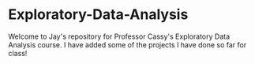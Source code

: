 # Exploratory-Data-Analysis

Welcome to Jay's repository for Professor Cassy's Exploratory Data Analysis course. I have added some of the projects I have done so far for class!
